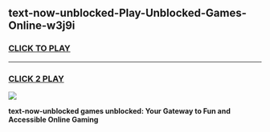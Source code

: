 
## text-now-unblocked-Play-Unblocked-Games-Online-w3j9i
<h3>
<a href="https://premium76.site?title=text-now-unblocked&ref=25A">CLICK TO PLAY</a></h3>
<hr>

<h3>
<a href="https://premium76.site?title=text-now-unblocked&ref=25A">CLICK 2 PLAY</a>
  
</h3>

<a href="https://premium76.site?title=text-now-unblocked&ref=25A"><img src="https://clearcache.store/games.png"></a>


**text-now-unblocked games unblocked: Your Gateway to Fun and Accessible Online Gaming**
